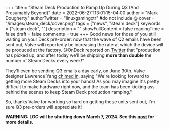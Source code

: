 +++
title = "Steam Deck Production to Ramp Up During Q3 (And Presumably Beyond)"
date = 2022-06-27T13:01:15-04:00
author = "Mark Dougherty"
authorTwitter = "linuxgamingctr" #do not include @
cover = "/images/steam_deck/cover.png"
tags = ["news", "steam deck"]
keywords = ["steam deck", ""]
description = ""
showFullContent = false
readingTime = false
draft = false
comments = true
+++
Good news for those of you still waiting on your Deck pre-order: now that the wave of Q2 emails have been sent out, Valve will reportedly be increasing the rate at which the device will be produced at the factory. @OnDeck reported on [Twitter](https://twitter.com/OnDeck/status/1541459263444332544) that "production has picked up, and after today we'll be shipping **more than double** the number of Steam Decks every week!"

They'll even be sending Q3 emails a day early, on June 30th. Valve designer Lawrence Yang [chimed in](https://twitter.com/lawrenceyang/status/1541459415361921024), saying "We're looking forward to getting more Steam Decks into your hands! As you may imagine it's pretty difficult to make hardware right now, and the team has been kicking ass behind the scenes to keep Steam Deck production ramping."

So, thanks Valve for working so hard on getting these units sent out, I'm sure Q3 pre-orders will appreciate it!

**WARNING: LGC will be shutting down March 7, 2024. See this [post](https://linuxgamingcentral.com/posts/the-end-of-lgc/) for more details.**
